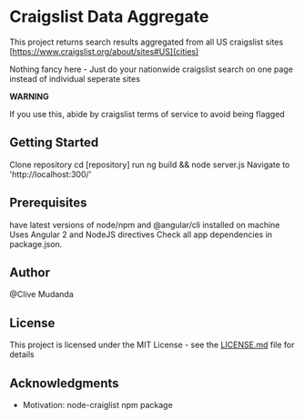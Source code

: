 # Craigslist Data Aggregate

This project returns search results aggregated from all US craigslist sites [https://www.craigslist.org/about/sites#US](cities)

Nothing fancy here - Just do your nationwide craigslist search on one page instead of individual seperate sites

**WARNING**

If you use this, abide by craigslist terms of service to avoid being flagged

## Getting Started

Clone repository 
cd [repository]
run ng build && node server.js
Navigate to 'http://localhost:300/'

## Prerequisites

have latest versions of node/npm and @angular/cli installed on machine
Uses Angular 2 and NodeJS directives
Check all app dependencies in package.json.



## Author

@Clive Mudanda

## License

This project is licensed under the MIT License - see the [LICENSE.md](LICENSE.md) file for details

## Acknowledgments

* Motivation: node-craiglist npm package

